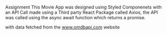 Assignment This Movie App was designed using Styled Componenets with an API Call made using a Third party React Package called Axios, the API was called using the async await function which returns a promise.

with data fetched from the www.omdbapi.com website
